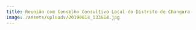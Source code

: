 ```yaml
---
title: Reunião com Conselho Consultivo Local do Distrito de Changara
image: /assets/uploads/20190614_133614.jpg
---
```


